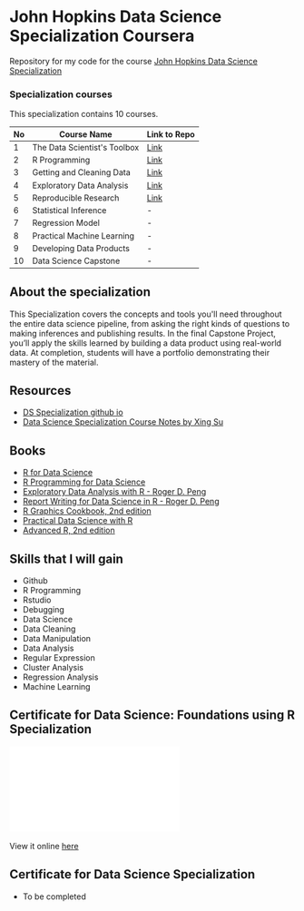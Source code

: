 # John Hopkins Data Science Specialization Coursera
Repository for my code for the course [John Hopkins Data Science Specialization](https://www.coursera.org/specializations/jhu-data-science) 


### Specialization courses
This specialization contains 10 courses.

No | Course Name | Link to Repo
--- | --- | --- |
1 | The Data Scientist's Toolbox  | [Link](https://github.com/benthecoder/JohnHopkinsDataScience/tree/main/1_DataScienceToolbox)
2 | R Programming | [Link](https://github.com/benthecoder/JohnHopkinsDataScience/tree/main/2_Rprogramming)
3 | Getting and Cleaning Data | [Link](https://github.com/benthecoder/JohnHopkinsDataScience/tree/main/3_Getting%26CleaningData)
4 | Exploratory Data Analysis | [Link](https://github.com/benthecoder/JohnHopkinsDataScience/tree/main/4_ExploratoryDataAnalysis)
5 | Reproducible Research | [Link](https://github.com/benthecoder/JohnHopkinsDataScience/tree/main/5_ReproducibleResearch)
6 | Statistical Inference | -
7 | Regression Model | -
8 | Practical Machine Learning | -
9 | Developing Data Products | -
10| Data Science Capstone | -

## About the specialization
This Specialization covers the concepts and tools you'll need throughout the entire data science pipeline, from asking the right kinds of questions to making inferences and publishing results. In the final Capstone Project, you’ll apply the skills learned by building a data product using real-world data. At completion, students will have a portfolio demonstrating their mastery of the material.

## Resources 
* [DS Specialization github io](http://datasciencespecialization.github.io)
* [Data Science Specialization Course Notes by Xing Su](http://sux13.github.io/DataScienceSpCourseNotes/)

## Books

* [R for Data Science](https://r4ds.had.co.nz)
* [R Programming for Data Science](https://bookdown.org/rdpeng/rprogdatascience/)
* [Exploratory Data Analysis with R - Roger D. Peng](https://bookdown.org/rdpeng/exdata/)
* [Report Writing for Data Science in R - Roger D. Peng](https://leanpub.com/reportwriting)
* [R Graphics Cookbook, 2nd edition](https://r-graphics.org)
* [Practical Data Science with R](http://1.droppdf.com/files/EyDuc/manning-practical-data-science-with-r-2014.pdf)
* [Advanced R, 2nd edition](https://adv-r.hadley.nz)

## Skills that I will gain
* Github
* R Programming
* Rstudio
* Debugging
* Data Science
* Data Cleaning
* Data Manipulation
* Data Analysis
* Regular Expression
* Cluster Analysis
* Regression Analysis
* Machine Learning

## Certificate for Data Science: Foundations using R Specialization

![Certificate pdf](certificate_files/Foundations_w_R_specialization.pdf) 

View it online [here](https://coursera.org/share/82097f1d7caeadd28b22d2a7c79724ba)

## Certificate for Data Science Specialization

* To be completed

